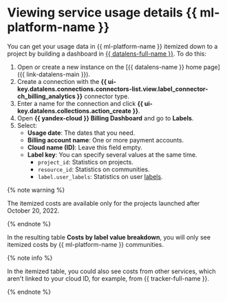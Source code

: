 # Viewing service usage details {{ ml-platform-name }}

You can get your usage data in {{ ml-platform-name }} itemized down to a project by building a dashboard in [{{ datalens-full-name }}](../../../datalens/). To do this:

1. Open or create a new instance on the [{{ datalens-name }} home page]({{ link-datalens-main }}).
1. Create a connection with the **{{ ui-key.datalens.connections.connectors-list.view.label_connector-ch_billing_analytics }}** connector type.
1. Enter a name for the connection and click **{{ ui-key.datalens.collections.action_create }}**.
1. Open **{{ yandex-cloud }} Billing Dashboard** and go to **Labels**.
1. Select:
   * **Usage date**: The dates that you need.
   * **Billing account name**: One or more payment accounts.
   * **Cloud name (ID)**: Leave this field empty.
   * **Label key**: You can specify several values at the same time.
      * `project_id`: Statistics on projects.
      * `resource_id`: Statistics on communities.
      * `label.user_labels`: Statistics on user [labels](../../../resource-manager/concepts/labels.md).

{% note warning %}

The itemized costs are available only for the projects launched after October 20, 2022.

{% endnote %}

In the resulting table **Costs by label value breakdown**, you will only see itemized costs by {{ ml-platform-name }} communities.

{% note info %}

In the itemized table, you could also see costs from other services, which aren't linked to your cloud ID, for example, from {{ tracker-full-name }}.

{% endnote %}